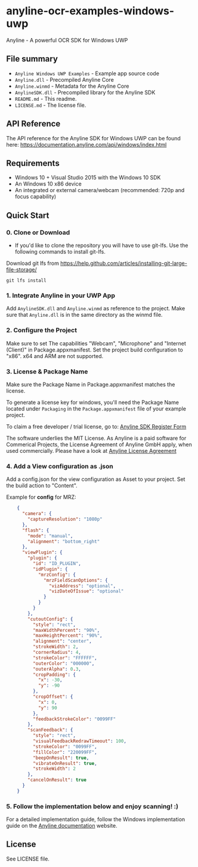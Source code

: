 # anyline-ocr-examples-windows-uwp
Anyline - A powerful OCR SDK for Windows UWP


## File summary

* `Anyline Windows UWP Examples` - Example app source code
* `Anyline.dll` - Precompiled Anyline Core
* `Anyline.winmd` - Metadata for the Anyline Core
* `AnylineSDK.dll` - Precompiled library for the Anyline SDK
* `README.md` - This readme.
* `LICENSE.md` - The license file.


## API Reference

The API reference for the Anyline SDK for Windows UWP can be found here: https://documentation.anyline.com/api/windows/index.html


## Requirements

- Windows 10 + Visual Studio 2015 with the Windows 10 SDK
- An Windows 10 x86 device
- An integrated or external camera/webcam (recommended: 720p and focus capability)


## Quick Start


### 0. Clone or Download

* If you'd like to clone the repository you will have to use git-lfs. Use the following commands to install git-lfs.

Download git lfs from https://help.github.com/articles/installing-git-large-file-storage/

```
git lfs install
```


### 1. Integrate Anyline in your UWP App

Add `AnylineSDK.dll` and `Anyline.winmd` as reference to the project.
Make sure that `Anyline.dll` is in the same directory as the winmd file.


### 2. Configure the Project

Make sure to set The capabilities "Webcam", "Microphone" and "Internet (Client)" in Package.appxmanifest. Set the project build configuration to "x86". x64 and ARM are not supported.


### 3. License & Package Name

Make sure the Package Name in Package.appxmanifest matches the license.

To generate a license key for windows, you'll need the Package Name located under `Packaging` in the `Package.appxmanifest` file of your example project.

To claim a free developer / trial license, go to: [Anyline SDK Register Form](http://anyline.io/sdk-register?utm_source=githubios&utm_medium=readme&utm_campaign=examplesapp)

The software underlies the MIT License. As Anyline is a paid software for Commerical Projects, the License Agreement of Anyline GmbH apply, when used commercially. Please have a look at [Anyline License Agreement](https://anylinewebsiteresource.blob.core.windows.net/wordpressmedia/2015/12/ULA-AnylineSDK-August2015.pdf)


### 4. Add a View configuration as .json

Add a config.json for the view configuration as Asset to your project. 
Set the build action to "Content".

Example for **config** for MRZ:

```json
	{
	  "camera": {
		"captureResolution": "1080p"
	  },
	  "flash": {
		"mode": "manual",
		"alignment": "bottom_right"
	  },
	  "viewPlugin": {
		"plugin": {
		  "id": "ID_PLUGIN",
		  "idPlugin": {
			"mrzConfig": {
			  "mrzFieldScanOptions": {
				"vizAddress": "optional",
				"vizDateOfIssue": "optional"
			  }
			}
		  }
		},
		"cutoutConfig": {
		  "style": "rect",
		  "maxWidthPercent": "90%",
		  "maxHeightPercent": "90%",
		  "alignment": "center",
		  "strokeWidth": 2,
		  "cornerRadius": 4,
		  "strokeColor": "FFFFFF",
		  "outerColor": "000000",
		  "outerAlpha": 0.3,
		  "cropPadding": {
			"x": -30,
			"y": -90
		  },
		  "cropOffset": {
			"x": 0,
			"y": 90
		  },
		  "feedbackStrokeColor": "0099FF"
		},
		"scanFeedback": {
		  "style": "rect",
		  "visualFeedbackRedrawTimeout": 100,
		  "strokeColor": "0099FF",
		  "fillColor": "220099FF",
		  "beepOnResult": true,
		  "vibrateOnResult": true,
		  "strokeWidth": 2
		},
		"cancelOnResult": true
	  }
	}
```


### 5. Follow the implementation below and enjoy scanning! :)

For a detailed implementation guide, follow the Windows implementation guide on the [Anyline documentation](https://documentation.anyline.com) website.


## License

See LICENSE file.